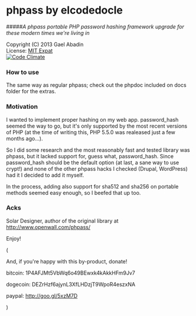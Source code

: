 phpass by elcodedocle
=====================
#####*A phpass portable PHP password hashing framework upgrade for these modern times we're living in*

 Copyright (C) 2013 Gael Abadin<br/>
 License: [MIT Expat][1]<br />
 [![Code Climate](https://codeclimate.com/github/elcodedocle/phpass.png)](https://codeclimate.com/github/elcodedocle/phpass) 

### How to use

The same way as regular phpass; check out the phpdoc included on docs folder for the extras.


### Motivation

I wanted to implement proper hashing on my web app. password\_hash seemed the way to go, but it's only supported by the most recent versions of PHP (at the time of writing this, PHP 5.5.0 was realeased just a few months ago...).

So I did some research and the most reasonably fast and tested library was phpass, but it lacked support for, guess what, password\_hash. Since password\_hash should be the default option (at last, a sane way to use crypt!) and none of the other phpass hacks I checked (Drupal, WordPress) had it I decided to add it myself.

In the process, adding also support for sha512 and sha256 on portable methods seemed easy enough, so I beefed that up too.

### Acks

Solar Designer, author of the original library at http://www.openwall.com/phpass/


Enjoy!

(

And, if you're happy with this by-product, donate! 

bitcoin: 1P4AFJMt5VbWq6o49BEwxk4kAkkHFm9Jv7 

dogecoin: DEZrHzf6ajynL3XfLHDzjT9WpoR4eszxNA 

paypal: http://goo.gl/5xzM7D

)

[1]: https://raw.githubusercontent.com/elcodedocle/phpass/master/LICENSE
